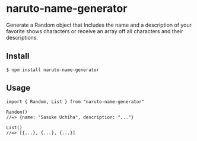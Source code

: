 # naruto-name-generator
Generate a Random object that Includes the name and a description of your favorite shows characters or receive an array off all characters and their descriptions. 

## Install
```$ npm install naruto-name-generator```

## Usage
```
import { Random, List } from "naruto-name-generator"

Random()
//=> {name: "Sasuke Uchiha", description: "..."}

List()
//=> [{...}, {...}, {...}]
```

